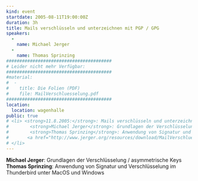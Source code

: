 ```yaml
---
kind: event
startdate: 2005-08-11T19:00:00Z
duration: 3h
title: Mails verschlüsseln und unterzeichnen mit PGP / GPG
speakers:
  -
    name: Michael Jerger
  -
    name: Thomas Sprinzing
########################################
# Leider nicht mehr Verfügbar:
########################################
#material:
#  -
#    title: Die Folien (PDF)
#    file: MailVerschluesselung.pdf
########################################
location:
  location: wagenhalle
public: true
# <li> <strong>11.8.2005:</strong>: Mails verschlüsseln und unterzeichnen - <br>
#        <strong>Michael Jerger</strong>: Grundlagen der Verschlüsselung / asymmetrische Keys <br>
#        <strong>Thomas Sprinzing</strong>: Anwendung von Signatur und Verschlüsselung im Thunderbird unter MacOS und Windows<br>
#       <a href="http://www.jerger.org/resources/download/MailVerschluesselung.pdf">Folien</a>
# </li>
---
```

<strong>Michael Jerger</strong>: Grundlagen der Verschlüsselung / asymmetrische Keys <br>
<strong>Thomas Sprinzing</strong>: Anwendung von Signatur und Verschlüsselung im Thunderbird unter MacOS und Windows<br>
